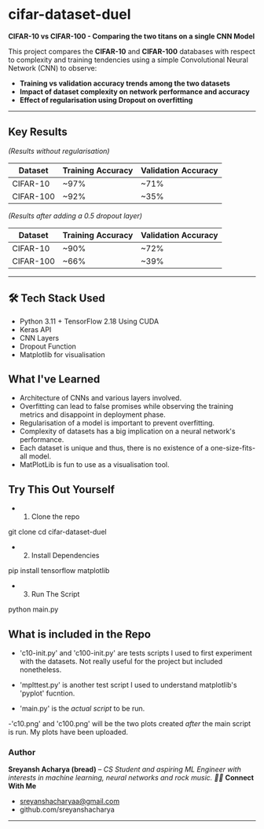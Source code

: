 # cifar-dataset-duel

 **CIFAR-10 vs CIFAR-100 - Comparing the two titans on a single CNN Model**

This project compares the **CIFAR-10** and **CIFAR-100** databases with respect to complexity and training tendencies using a simple Convolutional Neural Network (CNN) to observe:

-  **Training vs validation accuracy trends among the two datasets**
-  **Impact of dataset complexity on network performance and accuracy**
-  **Effect of regularisation using Dropout on overfitting**

---

##  Key Results

_(Results without regularisation)_

| Dataset   | Training Accuracy | Validation Accuracy |
| --------- | ----------------- | ------------------- |
| CIFAR-10  | ~97%              | ~71%                |
| CIFAR-100 | ~92%              | ~35%                |

_(Results after adding a 0.5 dropout layer)_

| Dataset   | Training Accuracy | Validation Accuracy |
| --------- | ----------------- | ------------------- |
| CIFAR-10  | ~90%              | ~72%                |
| CIFAR-100 | ~66%              | ~39%                |

---

## 🛠️ Tech Stack Used

- Python 3.11 + TensorFlow 2.18 Using CUDA
- Keras API
- CNN Layers
- Dropout Function
- Matplotlib for visualisation

## What I've Learned

- Architecture of CNNs and various layers involved.
- Overfitting can lead to false promises while observing the training metrics and disappoint in deployment phase.
- Regularisation of a model is important to prevent overfitting.
- Complexity of datasets has a big implication on a neural network's performance.
- Each dataset is unique and thus, there is no existence of a one-size-fits-all model.
- MatPlotLib is fun to use as a visualisation tool.

## Try This Out Yourself

- 1. Clone the repo

git clone <repo-url>
cd cifar-dataset-duel

- 2. Install Dependencies

pip install tensorflow matplotlib

- 3. Run The Script

python main.py

## What is included in the Repo

- 'c10-init.py' and 'c100-init.py' are tests scripts I used to first experiment with the datasets. Not really useful for the project but included nonetheless.

- 'mplttest.py' is another test script I used to understand matplotlib's 'pyplot' fucntion.

- 'main.py' is the _actual script_ to be run.

-'c10.png' and 'c100.png' will be the two plots created _after_ the main script is run. My plots have been uploaded.

### **Author**

**Sreyansh Acharya (bread)** – _CS Student and aspiring ML Engineer with interests in machine learning, neural networks and rock music. 🤘🏻_
**Connect With Me**
- sreyanshacharyaa@gmail.com
- github.com/sreyanshacharya

---
